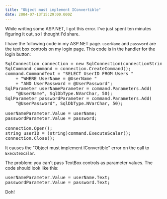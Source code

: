 ```yaml
---
title: "Object must implement IConvertible"
date: 2004-07-13T15:29:00.000Z
---
```

While writing some ASP.NET, I got this error. I've just spent ten minutes figuring it out, so I thought I'd share.

I have the following code in my ASP.NET page. `userName` and `password` are the text box controls on my login page. This code is in the handler for the login button:

<pre>SqlConnection connection = new SqlConnection(connectionString);
SqlCommand command = connection.CreateCommand();
command.CommandText = "SELECT UserID FROM Users "
    + "WHERE UserName = @UserName "
    + "AND UserPassword = @UserPassword";
SqlParameter userNameParameter = command.Parameters.Add(
    "@UserName", SqlDbType.NVarChar, 50);
SqlParameter passwordParameter = command.Parameters.Add(
    "@UserPassword", SqlDbType.NVarChar, 50);

userNameParameter.Value = userName;
passwordParameter.Value = password;

connection.Open();
string userID = (string)command.ExecuteScalar();
connection.Close();</pre>

It causes the "Object must implement IConvertible" error on the call to `ExecuteScalar`.

The problem: you can't pass TextBox controls as parameter values. The code should look like this:

<pre>userNameParameter.Value = userName.Text;
passwordParameter.Value = password.Text;</pre>

Doh!

